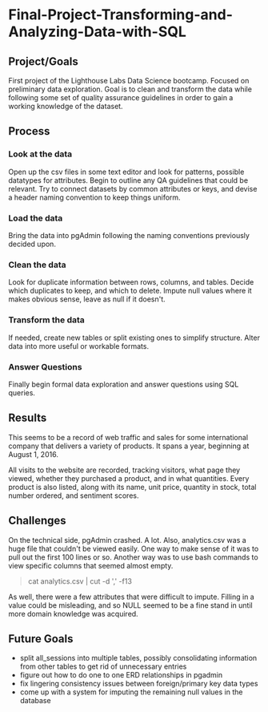 # Final-Project-Transforming-and-Analyzing-Data-with-SQL

## Project/Goals
First project of the Lighthouse Labs Data Science bootcamp. Focused on preliminary data exploration. Goal is to clean and transform the data while following some set of quality assurance guidelines in order to gain a working knowledge of the dataset.

## Process
### Look at the data
Open up the csv files in some text editor and look for patterns, possible datatypes for attributes. Begin to outline any QA guidelines that could be relevant. Try to connect datasets by common attributes or keys, and devise a header naming convention to keep things uniform.
### Load the data
Bring the data into pgAdmin following the naming conventions previously decided upon.
### Clean the data
Look for duplicate information between rows, columns, and tables. Decide which duplicates to keep, and which to delete. Impute null values where it makes obvious sense, leave as null if it doesn't.
### Transform the data
If needed, create new tables or split existing ones to simplify structure. Alter data into more useful or workable formats.
### Answer Questions
Finally begin formal data exploration and answer questions using SQL queries.

## Results
This seems to be a record of web traffic and sales for some international company that delivers a variety of products. It spans a year, beginning at August 1, 2016. 

All visits to the website are recorded, tracking visitors, what page they viewed, whether they purchased a product, and in what quantities. Every product is also listed, along with its name, unit price, quantity in stock, total number ordered, and sentiment scores. 

## Challenges 
On the technical side, pgAdmin crashed. A lot. Also, analytics.csv was a huge file that couldn't be viewed easily. One way to make sense of it was to pull out the first 100 lines or so. Another way was to use bash commands to view specific columns that seemed almost empty.

> cat analytics.csv | cut -d ',' -f13

As well, there were a few attributes that were difficult to impute. Filling in a value could be misleading, and so NULL seemed to be a fine stand in until more domain knowledge was acquired.

## Future Goals
- split all_sessions into multiple tables, possibly consolidating information from other tables to get rid of unnecessary entries
- figure out how to do one to one ERD relationships in pgadmin
- fix lingering consistency issues between foreign/primary key data types
- come up with a system for imputing the remaining null values in the database